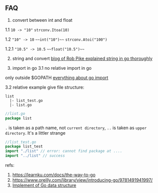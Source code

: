 ## FAQ

1. convert between int and float

1.1 `10 -> "10"` 
`strconv.Itoa(10)`

1.2 `"10" -> 10` 
`~~int("10")~~`
`strconv.Atoi("100")`

1.2.1 `"10.5" -> 10.5`
`~~float("10.5")~~`

2. string and convert
[blog of Rob Pike explained string in go thoroughly](https://blog.golang.org/strings)

3. import in go
3.1 no relative import in go

only outside $GOPATH
[everything about go import](https://scene-si.org/2018/01/25/go-tips-and-tricks-almost-everything-about-imports/)

3.2 relative example
give file structure: 

```
list
  |- list_test.go
  |- list.go
```
```go
//list.go
package list
```

`.` is taken as a path name, not `current directory`, `..` is taken as `upper directory`. It's a littler strange
```go
//list_test.go
package list_test
import "./list" // error: cannot find package at ....
import "../list" // success
```

refs:
1. https://learnku.com/docs/the-way-to-go
2. https://www.oreilly.com/library/view/introducing-go/9781491941997/
3. [Implement of Go data structure](https://flaviocopes.com/golang-data-structures/)
